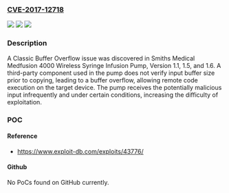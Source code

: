 ### [CVE-2017-12718](https://cve.mitre.org/cgi-bin/cvename.cgi?name=CVE-2017-12718)
![](https://img.shields.io/static/v1?label=Product&message=Smiths%20Medical%20Medfusion%204000%20Wireless%20Syringe%20Infusion%20Pump&color=blue)
![](https://img.shields.io/static/v1?label=Version&message=n%2Fa&color=blue)
![](https://img.shields.io/static/v1?label=Vulnerability&message=CWE-120&color=brighgreen)

### Description

A Classic Buffer Overflow issue was discovered in Smiths Medical Medfusion 4000 Wireless Syringe Infusion Pump, Version 1.1, 1.5, and 1.6. A third-party component used in the pump does not verify input buffer size prior to copying, leading to a buffer overflow, allowing remote code execution on the target device. The pump receives the potentially malicious input infrequently and under certain conditions, increasing the difficulty of exploitation.

### POC

#### Reference
- https://www.exploit-db.com/exploits/43776/

#### Github
No PoCs found on GitHub currently.

